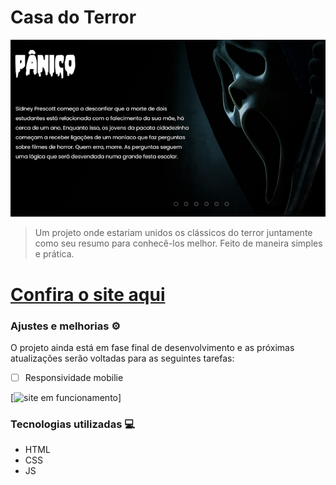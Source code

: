 # Casa do Terror

<img src="./site.png" alt="Imagem inicial do site">

> Um projeto onde estariam unidos os clássicos do terror juntamente como seu resumo para conhecê-los melhor. Feito de maneira simples e prática.

<h1><a href="https://barcellos-estudio.github.io/projeto-casa-do-terror/" target= "_blank">Confira o site aqui</a></h1>

### Ajustes e melhorias ⚙️

O projeto ainda está em fase final de desenvolvimento e as próximas atualizações serão voltadas para as seguintes tarefas:

- [ ] Responsividade mobilie

[<img src="./CasaDoTerror.gif" alt="site em funcionamento">]

### Tecnologias utilizadas 💻

- HTML
- CSS
- JS
